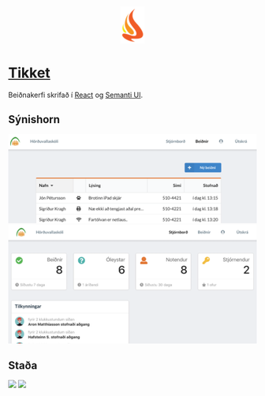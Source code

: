 <p align="center"><img src="./public/logo4.png"  width="50" /></p>

# [Tikket](https://tikkety.herokuapp.com) 
Beiðnakerfi skrifað í [React](https://reactjs.org/) og [Semanti UI](https://react.semantic-ui.com).


## Sýnishorn
![](./public/Screenshots/tickets.png)
![](./public/Screenshots/admin.png)

## Staða
[![](https://david-dm.org/dingolfsson/tikket.svg)]() [![](https://img.shields.io/badge/npm-v6.5.0-brightgreen.svg)]()